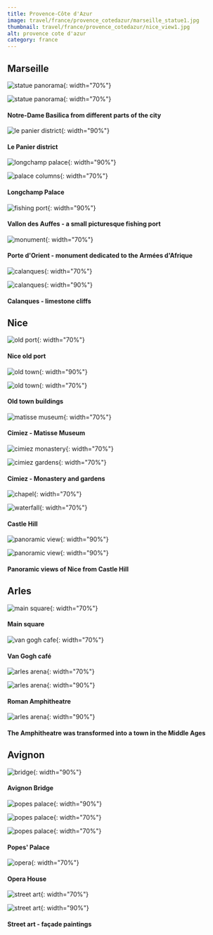 ```yaml
---
title: Provence-Côte d'Azur
image: travel/france/provence_cotedazur/marseille_statue1.jpg
thumbnail: travel/france/provence_cotedazur/nice_view1.jpg
alt: provence cote d'azur
category: france
---
```


## Marseille

![statue panorama](./assets/img/travel/france/provence_cotedazur/marseille_statue2.jpg){: width="70%"}

![statue panorama](./assets/img/travel/france/provence_cotedazur/marseille_statue3.jpg){: width="70%"}

#### Notre-Dame Basilica from different parts of the city

![le panier district](./assets/img/travel/france/provence_cotedazur/marseille_panier.jpg){: width="90%"}

#### Le Panier district

![longchamp palace](./assets/img/travel/france/provence_cotedazur/marseille_longchamp1.jpg){: width="90%"}

![palace columns](./assets/img/travel/france/provence_cotedazur/marseille_longchamp2.jpg){: width="70%"}

#### Longchamp Palace

![fishing port](./assets/img/travel/france/provence_cotedazur/marseille_auffes.jpg){: width="90%"}

#### Vallon des Auffes - a small picturesque fishing port

![monument](./assets/img/travel/france/provence_cotedazur/marseille_monument.jpg){: width="70%"}

#### Porte d'Orient - monument dedicated to the Armées d'Afrique

![calanques](./assets/img/travel/france/provence_cotedazur/marseille_calanques1.jpg){: width="70%"}

![calanques](./assets/img/travel/france/provence_cotedazur/marseille_calanques2.jpg){: width="90%"}

#### Calanques - limestone cliffs

## Nice

![old port](./assets/img/travel/france/provence_cotedazur/nice_port.jpg){: width="70%"}

#### Nice old port

![old town](./assets/img/travel/france/provence_cotedazur/nice_buildings1.jpg){: width="90%"}

![old town](./assets/img/travel/france/provence_cotedazur/nice_buildings2.jpg){: width="70%"}

#### Old town buildings

![matisse museum](./assets/img/travel/france/provence_cotedazur/nice_matisse.jpg){: width="70%"}

#### Cimiez - Matisse Museum

![cimiez monastery](./assets/img/travel/france/provence_cotedazur/nice_cimiez1.jpg){: width="70%"}

![cimiez gardens](./assets/img/travel/france/provence_cotedazur/nice_cimiez2.jpg){: width="70%"}

#### Cimiez - Monastery and gardens

![chapel](./assets/img/travel/france/provence_cotedazur/nice_chapel.jpg){: width="70%"}

![waterfall](./assets/img/travel/france/provence_cotedazur/nice_waterfall.jpg){: width="70%"}

#### Castle Hill

![panoramic view](./assets/img/travel/france/provence_cotedazur/nice_view1.jpg){: width="90%"}

![panoramic view](./assets/img/travel/france/provence_cotedazur/nice_view2.jpg){: width="90%"}

#### Panoramic views of Nice from Castle Hill

## Arles

![main square](./assets/img/travel/france/provence_cotedazur/arles_main_square.jpg){: width="70%"}

#### Main square

![van gogh cafe](./assets/img/travel/france/provence_cotedazur/arles_cafe.jpg){: width="70%"}

#### Van Gogh café

![arles arena](./assets/img/travel/france/provence_cotedazur/arles_arena1.jpg){: width="70%"}

![arles arena](./assets/img/travel/france/provence_cotedazur/arles_arena2.jpg){: width="90%"}

#### Roman Amphitheatre

![arles arena](./assets/img/travel/france/provence_cotedazur/arles_arena_postcard.jpg){: width="90%"}

#### The Amphitheatre was transformed into a town in the Middle Ages

## Avignon

![bridge](./assets/img/travel/france/provence_cotedazur/avignon_bridge.jpg){: width="90%"}

#### Avignon Bridge

![popes palace](./assets/img/travel/france/provence_cotedazur/avignon_palace.jpg){: width="90%"}

![popes palace](./assets/img/travel/france/provence_cotedazur/avignon_arch1.jpg){: width="70%"}

![popes palace](./assets/img/travel/france/provence_cotedazur/avignon_arch2.jpg){: width="70%"}

#### Popes' Palace

![opera](./assets/img/travel/france/provence_cotedazur/avignon_opera.jpg){: width="70%"}

#### Opera House

![street art](./assets/img/travel/france/provence_cotedazur/avignon_street2.jpg){: width="70%"}

![street art](./assets/img/travel/france/provence_cotedazur/avignon_street1.jpg){: width="90%"}

#### Street art - façade paintings
